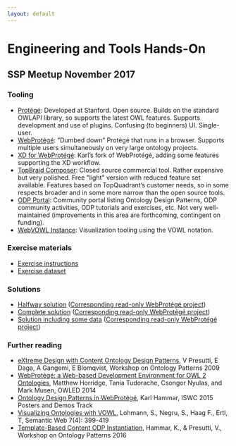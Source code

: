 ```yaml
---
layout: default
---
```


# Engineering and Tools Hands-On

## SSP Meetup November 2017

### Tooling

* [Protégé](https://protege.stanford.edu): Developed at Stanford. Open source. Builds on the standard OWLAPI library, so supports the latest OWL features. Supports development and use of plugins. Confusing (to beginners) UI. Single-user.
* [WebProtégé](http://webprotege.stanford.edu): ”Dumbed down” Protégé that runs in a browser. Supports multiple users simultaneously on very large ontology projects.
* [XD for WebProtégé](http://wp.xd-protege.com): Karl’s fork of WebProtégé, adding some features supporting the XD workflow.
* [TopBraid Composer](https://www.topquadrant.com/downloads/topbraid-composer-install/): Closed source commercial tool. Rather expensive but very polished. Free "light" version with reduced feature set available. Features based on TopQuadrant’s customer needs, so in some respects broader and in some more narrow than the open source tools.
* [ODP Portal](http://ontologydesignpatterns.org): Community portal listing Ontology Design Patterns, ODP community activities, ODP tutorials and exercises, etc. Not very well-maintained (improvements in this area are forthcoming, contingent on funding).
* [WebVOWL Instance](http://visualdataweb.de/webvowl/): Visualization tooling using the VOWL notation.

### Exercise materials

* [Exercise instructions](20171128-SSP-HandsOn-Instructions.txt)
* [Exercise dataset](20171128-SSP-Exercise-Data.zip)

### Solutions

* [Halfway solution](/ontologies/2017/11/ssp/halfway.owl) ([Corresponding read-only WebProtégé project](http://wp.xd-protege.com/#Edit:projectId=864703d8-378d-4fb7-8b55-7d729818736c))
* [Complete solution](/ontologies/2017/11/ssp/complete.owl)  ([Corresponding read-only WebProtégé project](http://wp.xd-protege.com/#Edit:projectId=018e3da3-f78b-4a88-8249-d4307d3522c0))
* [Solution including some data](/ontologies/2017/11/ssp/including_data.owl) ([Corresponding read-only WebProtégé project](http://wp.xd-protege.com/#Edit:projectId=826fb7cc-7b8b-49b8-86f9-012c17a408a3))

### Further reading

* [eXtreme Design with Content Ontology Design Patterns](http://ceur-ws.org/Vol-516/pap21.pdf), V Presutti, E Daga, A Gangemi, E Blomqvist, Workshop on Ontology Patterns 2009
* [WebProtégé: a Web-based Development Environment for OWL 2 Ontologies](http://ceur-ws.org/Vol-1265/owled2014_submission_15.pdf),
Matthew Horridge, Tania Tudorache, Csongor Nyulas, and Mark Musen, OWLED 2014
* [Ontology Design Patterns in WebProtégé](http://www.diva-portal.org/smash/get/diva2:877199/FULLTEXT01.pdf), Karl Hammar, ISWC 2015 Posters and Demos Track
* [Visualizing Ontologies with VOWL](http://www.semantic-web-journal.net/system/files/swj1114.pdf), Lohmann, S., Negru, S., Haag F., Ertl, T, Semantic Web 7(4): 399-419
* [Template-Based Content ODP Instantiation](/pdfs/hammar2016template.pdf), Hammar, K., & Presutti, V., Workshop on Ontology Patterns 2016
